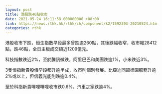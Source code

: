 ```yaml
---
layout: post
title: 港股跌46點收市
date: 2021-05-24 16:11:58.000000000 +08:00
link: https://news.rthk.hk/rthk/ch/component/k2/1592393-20210524.htm
categories: rthk
---
```


港股收市下跌，恒生指數早段最多曾跌逾260點，其後跌幅收窄，收市報28412點，跌46點，全日主板成交額近1209億元。

科技指數跌近2%，至於騰訊微跌，阿里巴巴和美團跌逾1%，小米跌近3%。

3隻恒指新貴股價早段都升逾半成，收市則個別發展。比亞迪同碧桂園服務升逾2%或以上，但信義光能則跌逾0.4%。

至於科指新貴嗶哩嗶哩收市跌0.6%，汽車之家跌逾4%。
